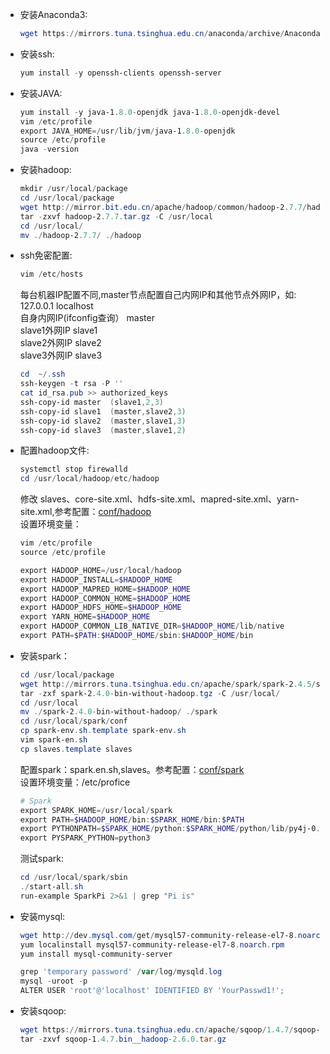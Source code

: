 * 安装Anaconda3:  
  ```powershell
  wget https://mirrors.tuna.tsinghua.edu.cn/anaconda/archive/Anaconda3-2019.07-Linux-x86_64.sh
  ```
* 安装ssh:
  ```powershell
  yum install -y openssh-clients openssh-server
  ```
* 安装JAVA:
  ```powershell
  yum install -y java-1.8.0-openjdk java-1.8.0-openjdk-devel
  vim /etc/profile
  export JAVA_HOME=/usr/lib/jvm/java-1.8.0-openjdk
  source /etc/profile
  java -version
  ```
* 安装hadoop:
  ```powershell
  mkdir /usr/local/package
  cd /usr/local/package
  wget http://mirror.bit.edu.cn/apache/hadoop/common/hadoop-2.7.7/hadoop-2.7.7.tar.gz
  tar -zxvf hadoop-2.7.7.tar.gz -C /usr/local
  cd /usr/local/
  mv ./hadoop-2.7.7/ ./hadoop
  ```
* ssh免密配置:
  ```powershell
  vim /etc/hosts
  ```
  每台机器IP配置不同,master节点配置自己内网IP和其他节点外网IP，如:  
  127.0.0.1 localhost  
  自身内网IP(ifconfig查询） master  
  slave1外网IP    slave1  
  slave2外网IP    slave2  
  slave3外网IP    slave3  
  ```powershell
  cd  ~/.ssh
  ssh-keygen -t rsa -P ''
  cat id_rsa.pub >> authorized_keys
  ssh-copy-id master  (slave1,2,3)
  ssh-copy-id slave1  (master,slave2,3)
  ssh-copy-id slave2  (master,slave1,3)
  ssh-copy-id slave3  (master,slave1,2)
  ```

* 配置hadoop文件:
  ```powershell
  systemctl stop firewalld
  cd /usr/local/hadoop/etc/hadoop
  ```
  修改 slaves、core-site.xml、hdfs-site.xml、mapred-site.xml、yarn-site.xml,参考配置：[conf/hadoop](https://github.com/efishliu/Jobs-Recommendation-System/tree/master/Hadoop/conf/hadoop)  
  设置环境变量：
  ```powershell
  vim /etc/profile
  source /etc/profile
  ```
  ```powershell
  export HADOOP_HOME=/usr/local/hadoop
  export HADOOP_INSTALL=$HADOOP_HOME
  export HADOOP_MAPRED_HOME=$HADOOP_HOME
  export HADOOP_COMMON_HOME=$HADOOP_HOME
  export HADOOP_HDFS_HOME=$HADOOP_HOME
  export YARN_HOME=$HADOOP_HOME
  export HADOOP_COMMON_LIB_NATIVE_DIR=$HADOOP_HOME/lib/native
  export PATH=$PATH:$HADOOP_HOME/sbin:$HADOOP_HOME/bin
  ```
* 安装spark：
  ```powershell
  cd /usr/local/package
  wget http://mirrors.tuna.tsinghua.edu.cn/apache/spark/spark-2.4.5/spark-2.4.5-bin-hadoop2.7.tgz
  tar -zxf spark-2.4.0-bin-without-hadoop.tgz -C /usr/local/
  cd /usr/local
  mv ./spark-2.4.0-bin-without-hadoop/ ./spark
  cd /usr/local/spark/conf
  cp spark-env.sh.template spark-env.sh
  vim spark-en.sh
  cp slaves.template slaves
  ```
  配置spark：spark.en.sh,slaves。参考配置：[conf/spark](https://github.com/efishliu/Jobs-Recommendation-System/tree/master/Hadoop/conf/spark)  
  设置环境变量：/etc/profice
  ```powershell
  # Spark 
  export SPARK_HOME=/usr/local/spark
  export PATH=$HADOOP_HOME/bin:$SPARK_HOME/bin:$PATH
  export PYTHONPATH=$SPARK_HOME/python:$SPARK_HOME/python/lib/py4j-0.10.7-src.zip:$PYTHONPATH
  export PYSPARK_PYTHON=python3
  ```
  测试spark:
  ```powershell
  cd /usr/local/spark/sbin
  ./start-all.sh
  run-example SparkPi 2>&1 | grep "Pi is"  
  ```
* 安装mysql:
  ```powershell
  wget http://dev.mysql.com/get/mysql57-community-release-el7-8.noarch.rpm
  yum localinstall mysql57-community-release-el7-8.noarch.rpm
  yum install mysql-community-server
  ```
  ```powershell
  grep 'temporary password' /var/log/mysqld.log
  mysql -uroot -p
  ALTER USER 'root'@'localhost' IDENTIFIED BY 'YourPasswd1!';
  ```
* 安装sqoop:
  ```powershell
  wget https://mirrors.tuna.tsinghua.edu.cn/apache/sqoop/1.4.7/sqoop-1.4.7.bin__hadoop-2.6.0.tar.gz
  tar -zxvf sqoop-1.4.7.bin__hadoop-2.6.0.tar.gz
  ```

  
